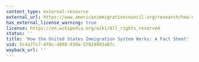 ```yaml
---
content_type: external-resource
external_url: https://www.americanimmigrationcouncil.org/research/how-united-states-immigration-system-works
has_external_license_warning: true
license: https://en.wikipedia.org/wiki/All_rights_reserved
status: ''
title: 'How the United States Immigration System Works: A Fact Sheet'
uid: 5c4a7fc7-4f8c-4898-930a-57019993a87c
wayback_url: ''
---
```

